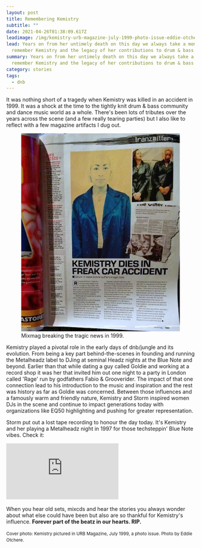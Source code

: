 ```yaml
---
layout: post
title: Remembering Kemistry
subtitle: ""
date: 2021-04-26T01:38:09.617Z
leadimage: /img/kemistry-urb-magazine-july-1999-photo-issue-eddie-otchere-chrisfizik-pic-2014-1350x-continuumizm.jpg
lead: Years on from her untimely death on this day we always take a moment to
  remember Kemistry and the legacy of her contributions to drum & bass.
summary: Years on from her untimely death on this day we always take a moment to
  remember Kemistry and the legacy of her contributions to drum & bass.
category: stories
tags:
  - dnb
---
```

It was nothing short of a tragedy when Kemistry was killed in an accident in 1999. It was a shock at the time to the tightly knit drum & bass community and dance music world as a whole. There's been lots of tributes over the years across the scene (and a few really tearing parties) but I also like to reflect with a few magazine artifacts I dug out. 

<figure class="figure float-right col-sm-6 bg-light py-3">
<a href="/img/kemistry-remembering-mixmag-death-accident-news-story-1999-chrisfizik-pic-2014-54crop-1080x1350-continuumizm.jpg" title="(click for big)"><img class="figure-img img-fluid" src="/img/kemistry-remembering-mixmag-death-accident-news-story-1999-chrisfizik-pic-2014-54crop-1080x1350-continuumizm.jpg" alt="'Kemistry Dies in Freak Car Accident': Mixmag magazine breaking the news in the following month's issue in 1999"></a>
    <figcaption class="figure-caption">Mixmag breaking the tragic news in 1999.</figcaption></figure>

Kemistry played a pivotal role in the early days of dnb/jungle and its evolution. From being a key part behind-the-scenes in founding and running the Metalheadz label to DJing at seminal Headz nights at the Blue Note and beyond. Earlier than that while dating a guy called Goldie and working at a record shop it was her that invited him out one night to a party in London called 'Rage' run by godfathers Fabio & Grooverider. The impact of that one connection lead to his introduction to the music and inspiration and the rest was history as far as Goldie was concerned. Between those influences and a famously warm and friendly nature, Kemistry and Storm inspired women DJs in the scene and continue to impact generations today with organizations like EQ50 highlighting and pushing for greater representation.

Storm put out a lost tape recording to honour the day today. It's Kemistry and her playing a Metalheadz night in 1997 for those techsteppin' Blue Note vibes. Check it: 

<div class="embed-responsive embed-responsive-16by9 mb-3" style="max-height:315px;">
  <iframe class="embed-responsive-item" style="max-height:308px;" src="https://www.youtube.com/embed/-X-dlnU5jG8?si=YRESvJds3EXsVFhd" title="YouTube video player" frameborder="0" allow="accelerometer; autoplay; clipboard-write; encrypted-media; gyroscope; picture-in-picture; web-share" referrerpolicy="strict-origin-when-cross-origin" allowfullscreen></iframe></div> 


When you hear old sets, mixcds and hear the stories you always wonder about what else could have been but also are so thankful for Kemistry's influence. **Forever part of the beatz in our hearts. RIP.**

<small class="text-secondary">Cover photo: Kemistry pictured in URB Magazine, July 1999, a photo issue. Photo by Eddie Otchere.</small>